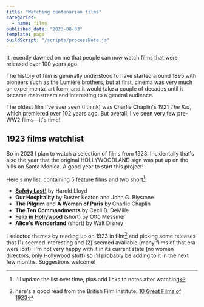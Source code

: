 ```yaml
---
title: "Watching centenarian films"
categories:
  - name: films
published_date: "2023-08-03"
template: page
buildScript: "/scripts/processNote.js"
---
```


It recently dawned on me that people can now watch films that were released over 100 years ago.

The history of film is generally understood to have started around 1895 with pioneers such as the Lumière brothers, but at first, cinema was very much an experimental art form, and it would take a couple of decades until it became mainstream and interesting to a general audience.

The oldest film I've ever seen (I think) was Charlie Chaplin's 1921 _The Kid_, which premiered over 102 years ago. But overall, I've seen very few pre-WW2 films—it's time!

## 1923 films watchlist

So in 2023 I plan to watch a selection of films from 1923. Incidentally that's also the year that the original HOLLYWOODLAND sign was put up on the hills on Santa Monica. A good year to start this project!

Here's my list, containing 5 feature films and two short[^1]:

- [**Safety Last!**](/notes/safety-last-by-harold-lloyd/) by Harold Lloyd
- **Our Hospitality** by Buster Keaton and John G. Blystone
- **The Pilgrim** and **A Woman of Paris** by Charlie Chaplin
- **The Ten Commandments** by Cecil B. DeMille
- [**Felix in Hollywood**](/notes/felix-in-hollywood-by-otto-messmer/) (short) by Otto Messmer
- **Alice's Wonderland** (short) by Walt Disney

I selected themes by reading up on 1923 in film[^2] and picking some releases that (1) seemed interesting and (2) seemed available (many films of that era were lost). I'm not very happy with it in its current state (no women directors, only Hollywood stuff) so I'll probably be adding to it in the next few months. Suggestions welcome!

[^1]: I'll update the list over time, plus add links to notes after watching
[^2]: here's a good read from the British Film Institute: [10 Great Films of 1923](https://www.bfi.org.uk/lists/10-great-films-1923)
